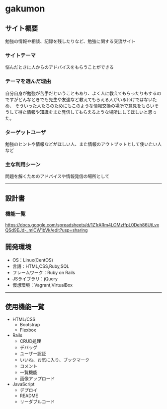 # gakumon

## サイト概要
勉強の情報や相談、記録を残したりなど、勉強に関する交流サイト

### サイトテーマ
悩んだときに人からのアドバイスをもらうことができる

### テーマを選んだ理由
自分自身が勉強が苦手だということもあり、よく人に教えてもらったりもするのですがどんなときでも先生や友達など教えてもらえる人がいるわけではないため、
そういった人たちのためにもこのような情報交換の場所で意見をもらいそうして得た情報や知識をまた発信してもらえるような場所にしてほしいと思った。

### ターゲットユーザ
勉強のヒントや情報などがほしい人、また情報のアウトプットとして使いたい人など

### 主な利用シーン
問題を解くためのアドバイスや情報発信の場所として

---

## 設計書

### 機能一覧
https://docs.google.com/spreadsheets/d/1Z1rARm4LOMzffpL0Deh86UtLvxQSd9EJd-_mlCW1bVk/edit?usp=sharing

## 開発環境
- OS：Linux(CentOS)
- 言語：HTML,CSS,Ruby,SQL
- フレームワーク：Ruby on Rails
- JSライブラリ：jQuery
- 仮想環境：Vagrant,VirtualBox

---

## 使用機能一覧
- HTML/CSS
  - Bootstrap
  - Flexbox
- Rails
  - CRUD処理
  - デバッグ
  - ユーザー認証
  - いいね、お気に入り、ブックマーク
  - コメント
  - 一覧機能
  - 画像アップロード
- JavaScript
  - デプロイ
  - README
  - リーダブルコード

